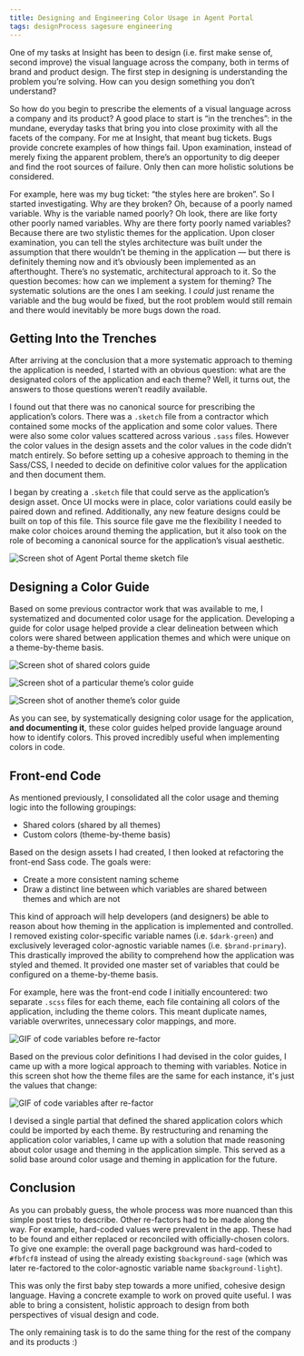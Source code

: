 ```yaml
---
title: Designing and Engineering Color Usage in Agent Portal
tags: designProcess sagesure engineering
---
```


One of my tasks at Insight has been to design (i.e. first make sense of, second improve) the visual language across the company, both in terms of brand and product design. The first step in designing is understanding the problem you’re solving. How can you design something you don’t understand?

So how do you begin to prescribe the elements of a visual language across a company and its product? A good place to start is “in the trenches”: in the mundane, everyday tasks that bring you into close proximity with all the facets of the company. For me at Insight, that meant bug tickets. Bugs provide concrete examples of how things fail. Upon examination, instead of merely fixing the apparent problem, there’s an opportunity to dig deeper and find the root sources of failure. Only then can more holistic solutions be considered.

For example, here was my bug ticket: “the styles here are broken”. So I started investigating. Why are they broken? Oh, because of a poorly named variable. Why is the variable named poorly? Oh look, there are like forty other poorly named variables. Why are there forty poorly named variables? Because there are two stylistic themes for the application. Upon closer examination, you can tell the styles architecture was built under the assumption that there wouldn’t be theming in the application — but there is definitely theming now and it’s obviously been implemented as an afterthought. There’s no systematic, architectural approach to it. So the question becomes: how can we implement a system for theming? The systematic solutions are the ones I am seeking. I *could* just rename the variable and the bug would be fixed, but the root problem would still remain and there would inevitably be more bugs down the road.

## Getting Into the Trenches

After arriving at the conclusion that a more systematic approach to theming the application is needed, I started with an obvious question: what are the designated colors of the application and each theme? Well, it turns out, the answers to those questions weren’t readily available.

I found out that there was no canonical source for prescribing the application’s colors. There was a `.sketch` file from a contractor which contained some mocks of the application and some color values. There were also some color values scattered across various `.sass` files. However the color values in the design assets and the color values in the code didn’t match entirely. So before setting up a cohesive approach to theming in the Sass/CSS, I needed to decide on definitive color values for the application and then document them.

I began by creating a `.sketch` file that could serve as the application’s design asset. Once UI mocks were in place, color variations could easily be paired down and refined. Additionally, any new feature designs could be built on top of this file. This source file gave me the flexibility I needed to make color choices around theming the application, but it also took on the role of becoming a canonical source for the application’s visual aesthetic.

![Screen shot of Agent Portal theme sketch file](https://cdn.jim-nielsen.com/blog/2017/ap-theme-sketch-file.png)

## Designing a Color Guide

Based on some previous contractor work that was available to me, I systematized and documented color usage for the application. Developing a guide for color usage helped provide a clear delineation between which colors were shared between application themes and which were unique on a theme-by-theme basis.

![Screen shot of shared colors guide](https://cdn.jim-nielsen.com/blog/2017/ap-theme-color-guide-shared.png "Documentation for colors shared across application themes")

![Screen shot of a particular theme’s color guide](https://cdn.jim-nielsen.com/blog/2017/ap-theme-color-guide-sagesure.png "Documentation for colors of one particular branded theme")

![Screen shot of another theme’s color guide](https://cdn.jim-nielsen.com/blog/2017/ap-theme-color-guide-fednat.png "Documentation for colors of a separate branded theme")

As you can see, by systematically designing color usage for the application, **and documenting it**, these color guides helped provide language around how to identify colors. This proved incredibly useful when implementing colors in code.

## Front-end Code

As mentioned previously, I consolidated all the color usage and theming logic into the following groupings:

- Shared colors (shared by all themes)
- Custom colors (theme-by-theme basis)

Based on the design assets I had created, I then looked at refactoring the front-end Sass code. The goals were:

- Create a more consistent naming scheme
- Draw a distinct line between which variables are shared between themes and which are not

This kind of approach will help developers (and designers) be able to reason about how theming in the application is implemented and controlled. I removed existing color-specific variable names (i.e. `$dark-green`) and exclusively leveraged color-agnostic variable names (i.e. `$brand-primary`). This drastically improved the ability to comprehend how the application was styled and themed. It provided one master set of variables that could be configured on a theme-by-theme basis.

For example, here was the front-end code I initially encountered: two separate `.scss` files for each theme, each file containing all colors of the application, including the theme colors. This meant duplicate names, variable overwrites, unnecessary color mappings, and more.

![GIF of code variables before re-factor](https://cdn.jim-nielsen.com/blog/2017/ap-theme-variables-before.gif "Before: variables are all over the place: mismatched names, duplicates, overwrites, etc. You can’t tell which is a theme color and which is not.")

Based on the previous color definitions I had devised in the color guides, I came up with a more logical approach to theming with variables. Notice in this screen shot how the theme files are the same for each instance, it's just the values that change:

![GIF of code variables after re-factor](https://cdn.jim-nielsen.com/blog/2017/ap-theme-variables-after.gif "After: variables are standardized across theme files; only the values change")

I devised a single partial that defined the shared application colors which could be imported by each theme. By restructuring and renaming the application color variables, I came up with a solution that made reasoning about color usage and theming in the application simple. This served as a solid base around color usage and theming in application for the future.

## Conclusion

As you can probably guess, the whole process was more nuanced than this simple post tries to describe. Other re-factors had to be made along the way. For example, hard-coded values were prevalent in the app. These had to be found and either replaced or reconciled with officially-chosen colors. To give one example: the overall page background was hard-coded to `#fbfcf8` instead of using the already existing `$background-sage` (which was later re-factored to the color-agnostic variable name `$background-light`).

This was only the first baby step towards a more unified, cohesive design language. Having a concrete example to work on proved quite useful. I was able to bring a consistent, holistic approach to design from both perspectives of visual design and code.

The only remaining task is to do the same thing for the rest of the company and its products :)
